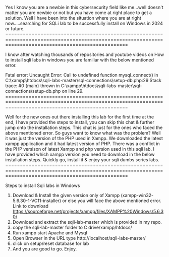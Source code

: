 Yes I know you are a newbie in this cybersecurity field like me...well doesn't matter you are newbie or not but you have come at right place to get a solution. Well I have been into the situation where you are at right now.....searching for SQLi lab to be successfully install on Windows in 2024 or future. ======================================================================================================================================================

I know after watching thousands of repositories and youtube videos on How to install sqli labs in windows you are familiar with the below mentioned error.

Fatal error: Uncaught Error: Call to undefined function mysql_connect() in C:\xampp\htdocs\sqli-labs-master\sql-connections\setup-db.php:29 Stack trace: #0 {main} thrown in C:\xampp\htdocs\sqli-labs-master\sql-connections\setup-db.php on line 29. ======================================================================================================================================================

Well for the new ones out there installing this lab for the first time at the end, I have provided the steps to install, you can skip this chat & further jump onto the installation steps. This chat is just for the ones who faced the above mentioned error. So guys want to know what was the problem? Well it was just the version of the PHP used in Xampp. We downloaded the latest xampp application and it had latest version of PHP. There was a conflict in the PHP versison of latest Xampp and  php version used in this sqli lab. I have provided which xampp version you need to download in the below installation steps. Quickly go, install it & enjoy your sqli dumbs series labs. ======================================================================================================================================================

Steps to install Sqli labs in Windows
1) Download & Install the given version only of Xampp (xampp-win32-5.6.30-1-VC11-installer) or else you will face the above mentioned error. Link to download https://sourceforge.net/projects/xampp/files/XAMPP%20Windows/5.6.30/
2) Download and extract the sqli-lab-master which is provided in my repo.
3) copy the sqli-lab-master folder to C drive/xampp/htdocs/
4) Run xampp start Apache and Mysql
5) Open Browser in the URL type http://localhost/sqli-labs-master/
6) click on setup/reset database for lab
7) And you are good to go. Enjoy.
